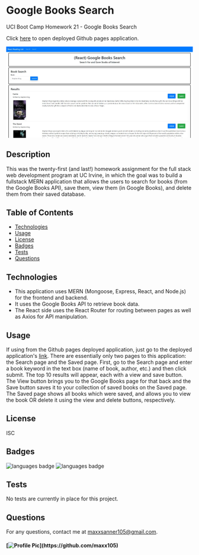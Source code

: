 # Google Books Search
UCI Boot Camp Homework 21 - Google Books Search

Click [here]() to open deployed Github pages application.

![deployed application](client/public/deployed_app.JPG)

## Description 
 This was the twenty-first (and last!) homework assignment for the full stack web development program at UC Irvine, in which the goal was to build a fullstack MERN application that allows the users to search for books (from the Google Books API), save them, view them (in Google Books), and delete them from their saved database.

## Table of Contents 
* [Technologies](#Technologies)
* [Usage](#Usage)
* [License](#License)
* [Badges](#Badges)
* [Tests](#Tests)
* [Questions](#Questions)

## Technologies 
* This application uses MERN (Mongoose, Express, React, and Node.js) for the frontend and backend.
* It uses the Google Books API to retrieve book data.
* The React side uses the React Router for routing between pages as well as Axios for API manipulation.

## Usage 
If using from the Github pages deployed application, just go to the deployed application's [link](). There are essentially only two pages to this application: the Search page and the Saved page. First, go to the Search page and enter a book keyword in the text box (name of book, author, etc.) and then click submit. The top 10 results will appear, each with a view and save button. The View button brings you to the Google Books page for that back and the Save button saves it to your collection of saved books on the Saved page. The Saved page shows all books which were saved, and allows you to view the book OR delete it using the view and delete buttons, respectively.

## License 
 ISC

## Badges 
 ![languages badge](https://img.shields.io/github/languages/count/maxx105/google_books_search)
 ![languages badge](https://img.shields.io/github/languages/top/maxx105/google_books_search)

## Tests 
 No tests are currently in place for this project.

## Questions 
 For any questions, contact me at [maxxsanner105@gmail.com](mailto:maxxsanner105@gmail.com).
#### [![Profile Pic](https://avatars.githubusercontent.com/u/63183869?)](https://github.com/maxx105)



